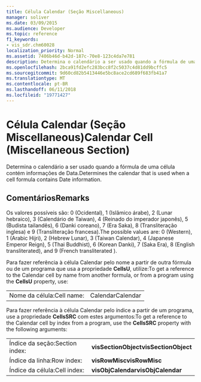 ```yaml
---
title: Célula Calendar (Seção Miscellaneous)
manager: soliver
ms.date: 03/09/2015
ms.audience: Developer
ms.topic: reference
f1_keywords:
- vis_sdr.chm60028
localization_priority: Normal
ms.assetid: 7406b46d-b42d-187c-70e8-123c4da7e781
description: Determina o calendário a ser usado quando a fórmula de uma célula contém informações de Data.
ms.openlocfilehash: 2bca91fd2efc283bcc8f2c5037c4d81dd9bcffc5
ms.sourcegitcommit: 9d60cd82b5413446e5bc8ace2cd689f683fb41a7
ms.translationtype: MT
ms.contentlocale: pt-BR
ms.lasthandoff: 06/11/2018
ms.locfileid: "19771427"
---
```

# <a name="calendar-cell-miscellaneous-section"></a><span data-ttu-id="8a6c2-103">Célula Calendar (Seção Miscellaneous)</span><span class="sxs-lookup"><span data-stu-id="8a6c2-103">Calendar Cell (Miscellaneous Section)</span></span>

<span data-ttu-id="8a6c2-104">Determina o calendário a ser usado quando a fórmula de uma célula contém informações de Data.</span><span class="sxs-lookup"><span data-stu-id="8a6c2-104">Determines the calendar that is used when a cell formula contains Date information.</span></span>
  
## <a name="remarks"></a><span data-ttu-id="8a6c2-105">Comentários</span><span class="sxs-lookup"><span data-stu-id="8a6c2-105">Remarks</span></span>

<span data-ttu-id="8a6c2-106">Os valores possíveis são: 0 (Ocidental), 1 (Islâmico árabe), 2 (Lunar hebraico), 3 (Calendário de Taiwan), 4 (Reinado do imperador japonês), 5 (Budista tailandês), 6 (Danki coreano), 7 (Era Saka), 8 (Transliteração inglesa) e 9 (Transliteração francesa).</span><span class="sxs-lookup"><span data-stu-id="8a6c2-106">The possible values are: 0 (Western), 1 (Arabic Hijri), 2 (Hebrew Lunar), 3 (Taiwan Calendar), 4 (Japanese Emperor Reign), 5 (Thai Buddhist), 6 (Korean Danki), 7 (Saka Era), 8 (English transliterated), and 9 (French transliterated ).</span></span> 
  
<span data-ttu-id="8a6c2-107">Para fazer referência à célula Calendar pelo nome a partir de outra fórmula ou de um programa que usa a propriedade **CellsU**, utilize:</span><span class="sxs-lookup"><span data-stu-id="8a6c2-107">To get a reference to the Calendar cell by name from another formula, or from a program using the **CellsU** property, use:</span></span> 
  
|||
|:-----|:-----|
| <span data-ttu-id="8a6c2-108">Nome da célula:</span><span class="sxs-lookup"><span data-stu-id="8a6c2-108">Cell name:</span></span>  <br/> | <span data-ttu-id="8a6c2-109">Calendar</span><span class="sxs-lookup"><span data-stu-id="8a6c2-109">Calendar</span></span>  <br/> |
   
<span data-ttu-id="8a6c2-110">Para fazer referência à célula Calendar pelo índice a partir de um programa, use a propriedade **CellsSRC** com estes argumentos:</span><span class="sxs-lookup"><span data-stu-id="8a6c2-110">To get a reference to the Calendar cell by index from a program, use the **CellsSRC** property with the following arguments:</span></span> 
  
|||
|:-----|:-----|
| <span data-ttu-id="8a6c2-111">Índice da seção:</span><span class="sxs-lookup"><span data-stu-id="8a6c2-111">Section index:</span></span>  <br/> |<span data-ttu-id="8a6c2-112">**visSectionObject**</span><span class="sxs-lookup"><span data-stu-id="8a6c2-112">**visSectionObject**</span></span> <br/> |
| <span data-ttu-id="8a6c2-113">Índice da linha:</span><span class="sxs-lookup"><span data-stu-id="8a6c2-113">Row index:</span></span>  <br/> |<span data-ttu-id="8a6c2-114">**visRowMisc**</span><span class="sxs-lookup"><span data-stu-id="8a6c2-114">**visRowMisc**</span></span> <br/> |
| <span data-ttu-id="8a6c2-115">Índice da célula:</span><span class="sxs-lookup"><span data-stu-id="8a6c2-115">Cell index:</span></span>  <br/> |<span data-ttu-id="8a6c2-116">**visObjCalendar**</span><span class="sxs-lookup"><span data-stu-id="8a6c2-116">**visObjCalendar**</span></span> <br/> |
   


